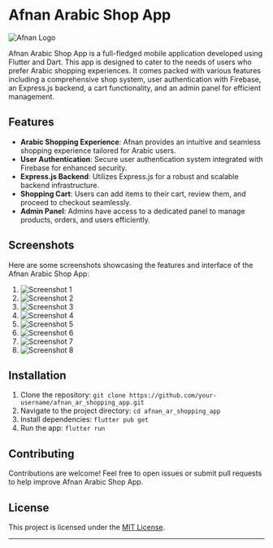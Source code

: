 # Afnan Arabic Shop App

![Afnan Logo](/workspaces/afnan_ar_shopping_app/images/logo.png)

Afnan Arabic Shop App is a full-fledged mobile application developed using Flutter and Dart. This app is designed to cater to the needs of users who prefer Arabic shopping experiences. It comes packed with various features including a comprehensive shop system, user authentication with Firebase, an Express.js backend, a cart functionality, and an admin panel for efficient management.

## Features

- **Arabic Shopping Experience**: Afnan provides an intuitive and seamless shopping experience tailored for Arabic users.
- **User Authentication**: Secure user authentication system integrated with Firebase for enhanced security.
- **Express.js Backend**: Utilizes Express.js for a robust and scalable backend infrastructure.
- **Shopping Cart**: Users can add items to their cart, review them, and proceed to checkout seamlessly.
- **Admin Panel**: Admins have access to a dedicated panel to manage products, orders, and users efficiently.

## Screenshots

Here are some screenshots showcasing the features and interface of the Afnan Arabic Shop App:

1. ![Screenshot 1](/workspaces/afnan_ar_shopping_app/images/App_images/1.jpg)
2. ![Screenshot 2](/workspaces/afnan_ar_shopping_app/images/App_images/2.jpg)
3. ![Screenshot 3](/workspaces/afnan_ar_shopping_app/images/App_images/3.jpg)
4. ![Screenshot 4](/workspaces/afnan_ar_shopping_app/images/App_images/4.jpg)
5. ![Screenshot 5](/workspaces/afnan_ar_shopping_app/images/App_images/5.jpg)
6. ![Screenshot 6](/workspaces/afnan_ar_shopping_app/images/App_images/6.jpg)
7. ![Screenshot 7](/workspaces/afnan_ar_shopping_app/images/App_images/7.jpg)
8. ![Screenshot 8](/workspaces/afnan_ar_shopping_app/images/App_images/8.jpg)

## Installation

1. Clone the repository: `git clone https://github.com/your-username/afnan_ar_shopping_app.git`
2. Navigate to the project directory: `cd afnan_ar_shopping_app`
3. Install dependencies: `flutter pub get`
4. Run the app: `flutter run`

## Contributing

Contributions are welcome! Feel free to open issues or submit pull requests to help improve Afnan Arabic Shop App.

## License

This project is licensed under the [MIT License](LICENSE).

---
